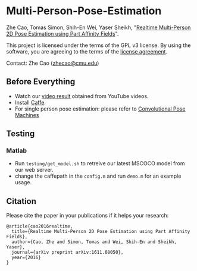 # Multi-Person-Pose-Estimation

Zhe Cao, Tomas Simon, Shih-En Wei, Yaser Sheikh, "[Realtime Multi-Person 2D Pose Estimation using Part Affinity Fields](https://arxiv.org/abs/1611.08050)".

This project is licensed under the terms of the GPL v3 license. By using the software, you are agreeing to the terms of the [license agreement](https://github.com/ZheC/Multi-Person-Pose-Estimation/blob/master/LICENSE).

Contact: Zhe Cao (zhecao@cmu.edu)

## Before Everything
- Watch our [video result](https://www.youtube.com/watch?v=pW6nZXeWlGM&t=77s) obtained from YouTube videos.
- Install [Caffe](http://caffe.berkeleyvision.org/). 
- For single person pose estimation: please refer to [Convolutional Pose Machines](https://github.com/shihenw/convolutional-pose-machines-release)

## Testing

### Matlab
- Run `testing/get_model.sh` to retreive our latest MSCOCO model from our web server.
- change the caffepath in the `config.m` and run `demo.m` for an example usage.

## Citation
Please cite the paper in your publications if it helps your research:

    @article{cao2016realtime,
	  title={Realtime Multi-Person 2D Pose Estimation using Part Affinity Fields},
	  author={Cao, Zhe and Simon, Tomas and Wei, Shih-En and Sheikh, Yaser},
	  journal={arXiv preprint arXiv:1611.08050},
	  year={2016}
	}